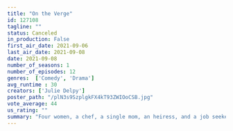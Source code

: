 ```yaml
---
title: "On the Verge"
id: 127108
tagline: ""
status: Canceled
in_production: False
first_air_date: 2021-09-06
last_air_date: 2021-09-08
date: 2021-09-08
number_of_seasons: 1
number_of_episodes: 12
genres:  ['Comedy', 'Drama']
avg_runtime : 30
creators: ['Julie Delpy']
poster_path: "/plN3s9SzplgkFX4kT93ZWIOoCSB.jpg"
vote_average: 44
us_rating: ""
summary: "Four women, a chef, a single mom, an heiress, and a job seeker dig into love and work, with a generous side of midlife crises, in pre-pandemic LA."
---
```


